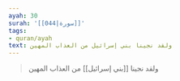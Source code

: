 ```yaml
---
ayah: 30
surah: '[[044|سورة]]'
tags:
- quran/ayah
text: ولقد نجينا بني إسرائيل من العذاب المهين
---
```

> ولقد نجينا [[بني إسرائيل]] من العذاب المهين
